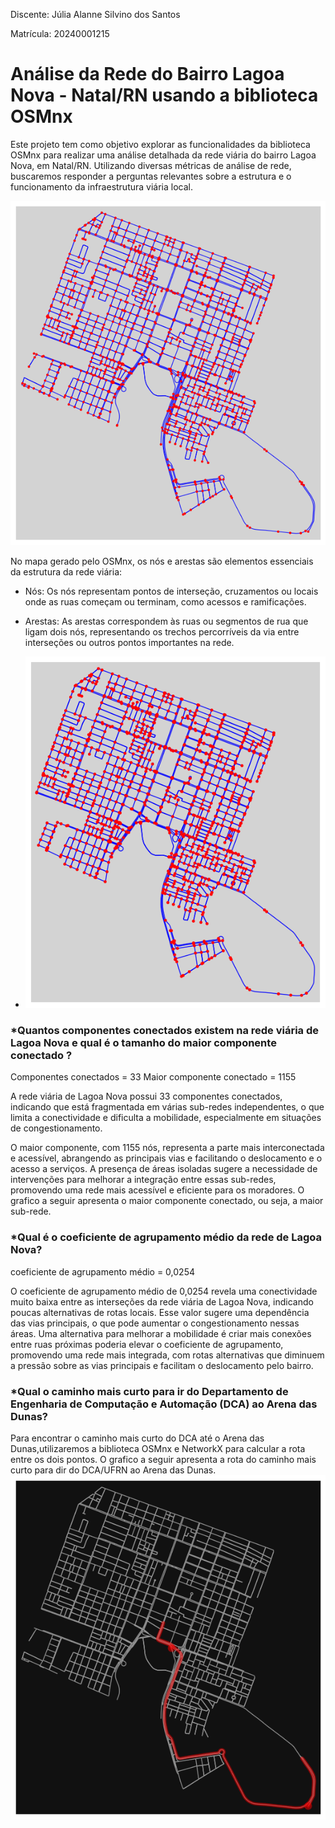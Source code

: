 Discente: Júlia Alanne Silvino dos Santos

Matrícula: 20240001215

# Análise da Rede do Bairro Lagoa Nova - Natal/RN usando a biblioteca OSMnx 

Este projeto tem como objetivo explorar as funcionalidades da biblioteca OSMnx para realizar uma análise detalhada da rede viária do bairro Lagoa Nova, em Natal/RN. Utilizando diversas métricas de análise de rede, buscaremos responder a perguntas relevantes sobre a estrutura e o funcionamento da infraestrutura viária local.

![Descrição da imagem](imagens/01..png)

No mapa gerado pelo OSMnx, os nós e arestas são elementos essenciais da estrutura da rede viária:

* Nós: Os nós representam pontos de interseção, cruzamentos ou locais onde as ruas começam ou terminam, como acessos e ramificações.

* Arestas: As arestas correspondem às ruas ou segmentos de rua que ligam dois nós, representando os trechos percorríveis da via entre interseções ou outros pontos importantes na rede.
* ![Descrição da imagem](imagens/02..png)

### *Quantos componentes conectados existem na rede viária de Lagoa Nova e qual é o tamanho do maior componente conectado ?
Componentes conectados = 33
Maior componente conectado = 1155

A rede viária de Lagoa Nova possui 33 componentes conectados, indicando que está fragmentada em várias sub-redes independentes, o que limita a conectividade e dificulta a mobilidade, especialmente em situações de congestionamento. 

O maior componente, com 1155 nós, representa a parte mais interconectada e acessível, abrangendo as principais vias e facilitando o deslocamento e o acesso a serviços. A presença de áreas isoladas sugere a necessidade de intervenções para melhorar a integração entre essas sub-redes, promovendo uma rede mais acessível e eficiente para os moradores. 
O grafico a seguir apresenta o maior componente conectado, ou seja, a maior sub-rede.

### *Qual é o coeficiente de agrupamento médio da rede de Lagoa Nova?
 coeficiente de agrupamento médio = 0,0254
 
 O coeficiente de agrupamento médio de 0,0254 revela uma conectividade muito baixa entre as interseções da rede viária de Lagoa Nova, indicando poucas alternativas de rotas locais. Esse valor sugere uma dependência das vias principais, o que pode aumentar o congestionamento nessas áreas. Uma alternativa para melhorar a mobilidade é criar mais conexões entre ruas próximas poderia elevar o coeficiente de agrupamento, promovendo uma rede mais integrada, com rotas alternativas que diminuem a pressão sobre as vias principais e facilitam o deslocamento pelo bairro.
 ### *Qual o caminho mais curto para ir do Departamento de Engenharia de Computação e Automação (DCA) ao Arena das Dunas?

Para encontrar o caminho mais curto do DCA até o Arena das Dunas,utilizaremos a biblioteca OSMnx e NetworkX para calcular a rota entre os dois pontos.
O grafico a seguir apresenta a rota do caminho mais curto para dir do DCA/UFRN ao Arena das Dunas.
![Grafico do maior componente conectado](imagens/03..png)

